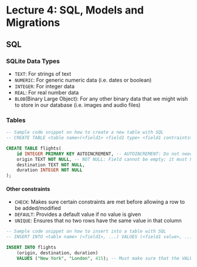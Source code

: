 # Lecture 4: SQL, Models and Migrations

## SQL

### SQLite Data Types

- ```TEXT```: For strings of text
- ```NUMERIC```: For generic numeric data (i.e. dates or boolean)
- ```INTEGER```: For integer data
- ```REAL```: For real number data
- ```BLOB```(Binary Large Object): For any other binary data that we might wish to store in our database (i.e. images and audio files)

### Tables

```sql
-- Sample code snippet on how to create a new table with SQL
-- CREATE TABLE <table name>(<field1> <field1 type> <field1 contraints>, ...);

CREATE TABLE flights(
    id INTEGER PRIMARY KEY AUTOINCREMENT, -- AUTOINCREMENT: Do not need to provide an id each time we add to the table; this is done automatically
    origin TEXT NOT NULL, -- NOT NULL: Field cannot be empty; it must have a value
    destination TEXT NOT NULL,
    duration INTEGER NOT NULL
);
```

#### Other constraints

- ```CHECK```: Makes sure certain constraints are met before allowing a row to be added/modified
- ```DEFAULT```: Provides a default value if no value is given
- ```UNIQUE```: Ensures that no two rows have the same value in that column

```sql
-- Sample code snippet on how to insert into a table with SQL
-- INSERT INTO <table name> (<field1>, ...) VALUES (<field1 value>, ...);

INSERT INTO flights
    (origin, destination, duration)
    VALUES ("New York", "London", 415); -- Must make sure that the VALUES come in the same order as the corresponding list of columns
```